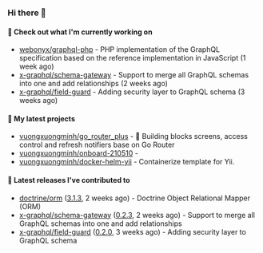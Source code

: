### Hi there 👋

#### 👷 Check out what I'm currently working on

- [webonyx/graphql-php](https://github.com/webonyx/graphql-php) - PHP implementation of the GraphQL specification based on the reference implementation in JavaScript (1 week ago)
- [x-graphql/schema-gateway](https://github.com/x-graphql/schema-gateway) - Support to merge all GraphQL schemas into one and add relationships (2 weeks ago)
- [x-graphql/field-guard](https://github.com/x-graphql/field-guard) - Adding security layer to GraphQL schema (3 weeks ago)

#### 🌱 My latest projects

- [vuongxuongminh/go_router_plus](https://github.com/vuongxuongminh/go_router_plus) - :office: Building blocks screens, access control and refresh notifiers base on Go Router
- [vuongxuongminh/onboard-210510](https://github.com/vuongxuongminh/onboard-210510) - 
- [vuongxuongminh/docker-helm-yii](https://github.com/vuongxuongminh/docker-helm-yii) - Containerize template for Yii.

#### 🔭 Latest releases I've contributed to

- [doctrine/orm](https://github.com/doctrine/orm) ([3.1.3](https://github.com/doctrine/orm/releases/tag/3.1.3), 2 weeks ago) - Doctrine Object Relational Mapper (ORM)
- [x-graphql/schema-gateway](https://github.com/x-graphql/schema-gateway) ([0.2.3](https://github.com/x-graphql/schema-gateway/releases/tag/0.2.3), 2 weeks ago) - Support to merge all GraphQL schemas into one and add relationships
- [x-graphql/field-guard](https://github.com/x-graphql/field-guard) ([0.2.0](https://github.com/x-graphql/field-guard/releases/tag/0.2.0), 3 weeks ago) - Adding security layer to GraphQL schema
